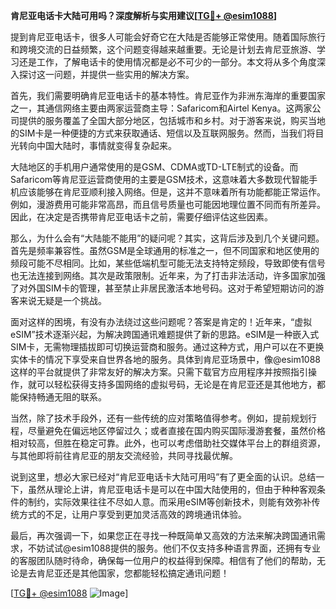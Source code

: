 **肯尼亚电话卡大陆可用吗？深度解析与实用建议[[TG💪+ @esim1088](https://t.me/s/esim1088)]**

提到肯尼亚电话卡，很多人可能会好奇它在大陆是否能够正常使用。随着国际旅行和跨境交流的日益频繁，这个问题变得越来越重要。无论是计划去肯尼亚旅游、学习还是工作，了解电话卡的使用情况都是必不可少的一部分。本文将从多个角度深入探讨这一问题，并提供一些实用的解决方案。

首先，我们需要明确肯尼亚电话卡的基本特性。肯尼亚作为非洲东海岸的重要国家之一，其通信网络主要由两家运营商主导：Safaricom和Airtel Kenya。这两家公司提供的服务覆盖了全国大部分地区，包括城市和乡村。对于游客来说，购买当地的SIM卡是一种便捷的方式来获取通话、短信以及互联网服务。然而，当我们将目光转向中国大陆时，事情就变得复杂起来。

大陆地区的手机用户通常使用的是GSM、CDMA或TD-LTE制式的设备。而Safaricom等肯尼亚运营商使用的主要是GSM技术，这意味着大多数现代智能手机应该能够在肯尼亚顺利接入网络。但是，这并不意味着所有功能都能正常运作。例如，漫游费用可能非常高昂，而且信号质量也可能因地理位置不同而有所差异。因此，在决定是否携带肯尼亚电话卡之前，需要仔细评估这些因素。

那么，为什么会有“大陆能不能用”的疑问呢？其实，这背后涉及到几个关键问题。首先是频率兼容性。虽然GSM是全球通用的标准之一，但不同国家和地区使用的频段可能不尽相同。比如，某些低端机型可能无法支持特定频段，导致即使有信号也无法连接到网络。其次是政策限制。近年来，为了打击非法活动，许多国家加强了对外国SIM卡的管理，甚至禁止非居民激活本地号码。这对于希望短期访问的游客来说无疑是一个挑战。

面对这样的困境，有没有办法绕过这些问题呢？答案是肯定的！近年来，“虚拟eSIM”技术逐渐兴起，为解决跨国通讯难题提供了新的思路。eSIM是一种嵌入式SIM卡，无需物理插拔即可切换运营商和服务。通过这种方式，用户可以在不更换实体卡的情况下享受来自世界各地的服务。具体到肯尼亚场景中，像@esim1088这样的平台就提供了非常友好的解决方案。只需下载官方应用程序并按照指引操作，就可以轻松获得支持多国网络的虚拟号码，无论是在肯尼亚还是其他地方，都能保持畅通无阻的联系。

当然，除了技术手段外，还有一些传统的应对策略值得参考。例如，提前规划行程，尽量避免在偏远地区停留过久；或者直接在国内购买国际漫游套餐，虽然价格相对较高，但胜在稳定可靠。此外，也可以考虑借助社交媒体平台上的群组资源，与其他即将前往肯尼亚的朋友交流经验，共同寻找最优解。

说到这里，想必大家已经对“肯尼亚电话卡大陆可用吗”有了更全面的认识。总结一下，虽然从理论上讲，肯尼亚电话卡是可以在中国大陆使用的，但由于种种客观条件的制约，实际效果往往不尽如人意。而采用eSIM等创新技术，则能有效弥补传统方式的不足，让用户享受到更加灵活高效的跨境通讯体验。

最后，再次强调一下，如果您正在寻找一种既简单又高效的方法来解决跨国通讯需求，不妨试试@esim1088提供的服务。他们不仅支持多种语言界面，还拥有专业的客服团队随时待命，确保每一位用户的权益得到保障。相信有了他们的帮助，无论是去肯尼亚还是其他国家，您都能轻松搞定通讯问题！

[[TG💪+ @esim1088](https://t.me/s/esim1088) ![Image](https://i.postimg.cc/4NQfJmqS/Snipaste-2025-05-13-00-14-12.png)]